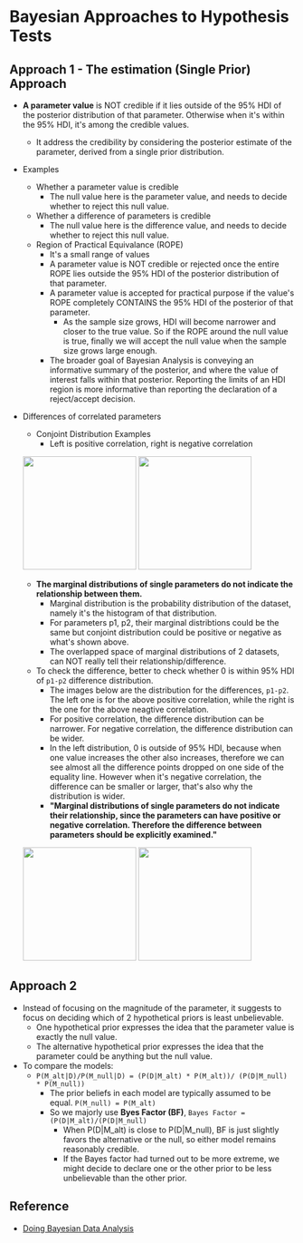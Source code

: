 # Bayesian Approaches to Hypothesis Tests

## Approach 1 - The estimation (Single Prior) Approach
* <b>A parameter value</b> is NOT credible if it lies outside of the 95% HDI of the posterior distribution of that parameter. Otherwise when it's within the 95% HDI, it's among the credible values.
  * It address the credibility by considering the posterior estimate of the parameter, derived from a single prior distribution.
* Examples
  * Whether a parameter value is credible
    * The null value here is the parameter value, and needs to decide whether to reject this null value.
  * Whether a difference of parameters is credible
    * The null value here is the difference value, and needs to decide whether to reject this null value.
  * Region of Practical Equivalance (ROPE)
    * It's a small range of values
    * A parameter value is NOT credible or rejected once the entire ROPE lies outside the 95% HDI of the posterior distribution of that parameter.
    * A parameter value is accepted for practical purpose if the value's ROPE completely CONTAINS the 95% HDI of the posterior of that parameter.
      * As the sample size grows, HDI will become narrower and closer to the true value. So if the ROPE around the null value is true, finally we will accept the null value when the sample size grows large enough.
    * The broader goal of Bayesian Analysis is conveying an informative summary of the posterior, and where the value of interest falls within that posterior. Reporting the limits of an HDI region is more informative than reporting the declaration of a reject/accept decision.
* Differences of correlated parameters
  * Conjoint Distribution Examples
    * Left is positive correlation, right is negative correlation
  <p align="left">
  <img width="200" height="200" src="https://github.com/hanhanwu/Hanhan_Data_Science_Practice/blob/master/Applied_Statistics/images/conjoint_dist_pos.png">
   <img width="200" height="200" src="https://github.com/hanhanwu/Hanhan_Data_Science_Practice/blob/master/Applied_Statistics/images/conjoint_dist_neg.png">
  </p>

  * <b>The marginal distributions of single parameters do not indicate the relationship between them.</b>
    * Marginal distribution is the probability distribution of the dataset, namely it's the histogram of that distribution.
    * For parameters p1, p2, their marginal distribtions could be the same but conjoint distribution could be positive or negative as what's shown above.
    * The overlapped space of marginal distributions of 2 datasets, can NOT really tell their relationship/difference.
  * To check the difference, better to check whether 0 is within 95% HDI of `p1-p2` difference distribution.
    * The images below are the distribution for the differences, `p1-p2`. The left one is for the above positive correlation, while the right is the one for the above neagtive correlation.
    * For positive correlation, the difference distribution can be narrower. For negative correlation, the difference distribution can be wider.
    * In the left distribution, 0 is outside of 95% HDI, because when one value increases the other also increases, therefore we can see almost all the difference points dropped on one side of the equality line. However when it's negative correlation, the difference can be smaller or larger, that's also why the distribution is wider.
    * <b>"Marginal distributions of single parameters do not indicate their relationship, since the parameters can have positive or negative correlation. Therefore the difference between parameters should be explicitly examined."</b>
  <p align="left">
  <img width="200" height="200" src="https://github.com/hanhanwu/Hanhan_Data_Science_Practice/blob/master/Applied_Statistics/images/post_diff_dist.PNG">
   <img width="200" height="200" src="https://github.com/hanhanwu/Hanhan_Data_Science_Practice/blob/master/Applied_Statistics/images/neg_diff_dist.PNG">
  </p>
    
## Approach 2
* Instead of focusing on the magnitude of the parameter, it suggests to focus on deciding which of 2 hypothetical priors is least unbelievable.
  * One hypothetical prior expresses the idea that the parameter value is exactly the null value.
  * The alternative hypothetical prior expresses the idea that the parameter could be anything but the null value.
* To compare the models:
  * `P(M_alt|D)/P(M_null|D) = (P(D|M_alt) * P(M_alt))/ (P(D|M_null) * P(M_null))`
    * The prior beliefs in each model are typically assumed to be equal. `P(M_null) = P(M_alt)`
    * So we majorly use <b>Byes Factor (BF)</b>, `Bayes Factor = (P(D|M_alt)/(P(D|M_null)`
      * When P(D|M_alt) is close to P(D|M_null), BF is just slightly favors the alternative or the null, so either model remains reasonably credible.
      * If the Bayes factor had turned out to be more extreme, we might decide to declare one or the other prior to be less unbelievable than the other prior.

## Reference
* [Doing Bayesian Data Analysis][1]

[1]:[2]:https://www.amazon.com/Doing-Bayesian-Data-Analysis-Tutorial/dp/0123814855/ref=cm_cr_arp_d_product_top?ie=UTF8
